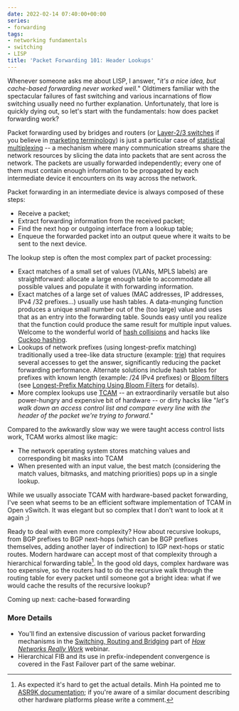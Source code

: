 ```yaml
---
date: 2022-02-14 07:40:00+00:00
series:
- forwarding
tags:
- networking fundamentals
- switching
- LISP
title: 'Packet Forwarding 101: Header Lookups'
---
```

Whenever someone asks me about LISP, I answer, "_it's a nice idea, but cache-based forwarding never worked well._" Oldtimers familiar with the spectacular failures of fast switching and various incarnations of flow switching usually need no further explanation. Unfortunately, that lore is quickly dying out, so let's start with the fundamentals: how does packet forwarding work?

Packet forwarding used by bridges and routers (or [Layer-2/3 switches](/2011/02/how-did-we-ever-get-into-this-switching.html) if you believe in [marketing terminology](/2009/12/lies-damned-lies-and-product-marketing.html)) is just a particular case of [statistical multiplexing](https://en.wikipedia.org/wiki/Statistical_time-division_multiplexing) -- a mechanism where many communication streams share the network resources by slicing the data into packets that are sent across the network. The packets are usually forwarded independently; every one of them must contain enough information to be propagated by each intermediate device it encounters on its way across the network.
<!--more-->
Packet forwarding in an intermediate device is always composed of these steps:

* Receive a packet;
* Extract forwarding information from the received packet;
* Find the next hop or outgoing interface from a lookup table;
* Enqueue the forwarded packet into an output queue where it waits to be sent to the next device.

The lookup step is often the most complex part of packet processing:

* Exact matches of a small set of values (VLANs, MPLS labels) are straightforward: allocate a large enough table to accommodate all possible values and populate it with forwarding information.
* Exact matches of a large set of values (MAC addresses, IP addresses, IPv4 /32 prefixes...) usually use hash tables. A data-munging function produces a unique small number out of the (too large) value and uses that as an entry into the forwarding table. Sounds easy until you realize that the function could produce the same result for multiple input values. Welcome to the wonderful world of [hash collisions](https://en.wikipedia.org/wiki/Hash_collision) and hacks like [Cuckoo hashing](https://en.wikipedia.org/wiki/Cuckoo_hashing).
* Lookups of network prefixes (using longest-prefix matching) traditionally used a tree-like data structure (example: [trie](https://en.wikipedia.org/wiki/Trie)) that requires several accesses to get the answer, significantly reducing the packet forwarding performance. Alternate solutions include hash tables for prefixes with known length (example: /24 IPv4 prefixes) or [Bloom filters](https://en.wikipedia.org/wiki/Bloom_filter) (see [Longest-Prefix Matching Using Bloom Filters](https://cial.csie.ncku.edu.tw:8081/presentation/group_pdf/[Y2006]Longest%20Prefix%20Matching%20Using%20Bloom%20Filters.pdf)  for details).
* More complex lookups use [TCAM](https://en.wikipedia.org/wiki/Content-addressable_memory#Ternary_CAMs) -- an extraordinarily versatile but also power-hungry and expensive bit of hardware -- or dirty hacks like "_let's walk down an access control list and compare every line with the header of the packet we're trying to forward._"

Compared to the awkwardly slow way we were taught access control lists work, TCAM works almost like magic:

* The network operating system stores matching values and corresponding bit masks into TCAM
* When presented with an input value, the best match (considering the match values, bitmasks, and matching priorities) pops up in a single lookup.

While we usually associate TCAM with hardware-based packet forwarding, I've seen what seems to be an efficient software implementation of TCAM in Open vSwitch. It was elegant but so complex that I don't want to look at it again ;)

Ready to deal with even more complexity? How about recursive lookups, from BGP prefixes to BGP next-hops (which can be BGP prefixes themselves, adding another layer of indirection) to IGP next-hops or static routes. Modern hardware can accept most of that complexity through a hierarchical forwarding table[^FW]. In the good old days, complex hardware was too expensive, so the routers had to do the recursive walk through the routing table for every packet until someone got a bright idea: what if we would cache the results of the recursive lookup?

[^FW]: As expected it's hard to get the actual details. Minh Ha pointed me to [ASR9K documentation](https://community.cisco.com/t5/service-providers-documents/asr9000-xr-load-balancing-architecture-and-characteristics/ta-p/3124809); if you're aware of a similar document describing other hardware platforms please write a comment.

Coming up next: cache-based forwarding

### More Details

* You'll find an extensive discussion of various packet forwarding mechanisms in the [Switching, Routing and Bridging](https://my.ipspace.net/bin/list?id=Net101#SWITCH) part of _[How Networks Really Work](https://www.ipspace.net/How_Networks_Really_Work)_ webinar.
* Hierarchical FIB and its use in prefix-independent convergence is covered in the Fast Failover part of the same webinar.
